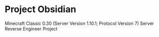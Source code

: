 # Project Obsidian

Minecraft Classic 0.30 (Server Version 1.10.1; Protocol Version 7) Server Reverse Engineer Project